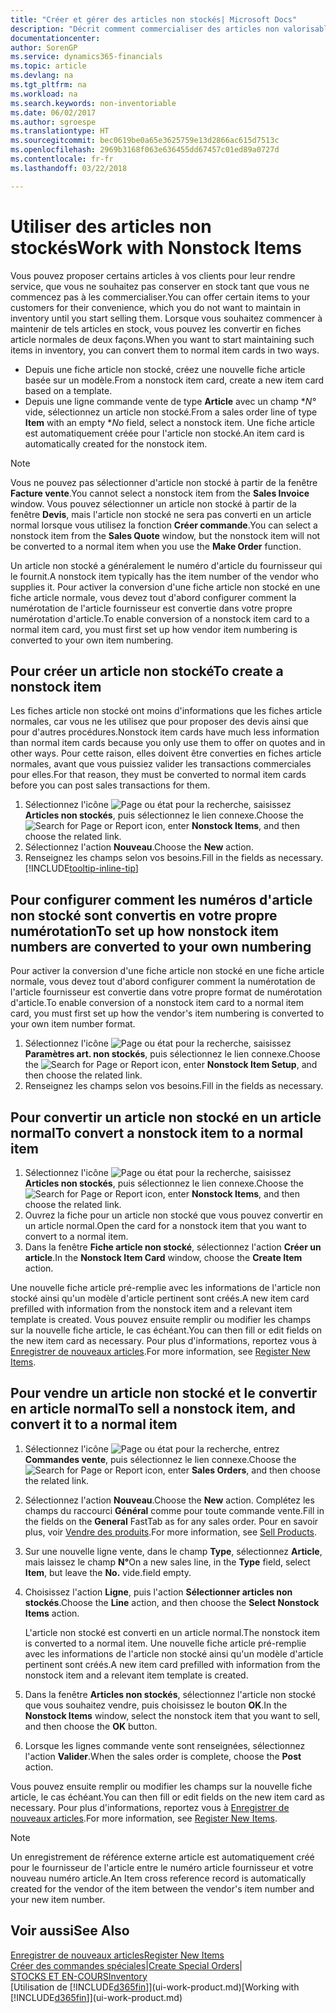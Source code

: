 ```yaml
---
title: "Créer et gérer des articles non stockés| Microsoft Docs"
description: "Décrit comment commercialiser des articles non valorisable ou des articles qui ne sont pas mis à jour dans votre stock."
documentationcenter: 
author: SorenGP
ms.service: dynamics365-financials
ms.topic: article
ms.devlang: na
ms.tgt_pltfrm: na
ms.workload: na
ms.search.keywords: non-inventoriable
ms.date: 06/02/2017
ms.author: sgroespe
ms.translationtype: HT
ms.sourcegitcommit: bec0619be0a65e3625759e13d2866ac615d7513c
ms.openlocfilehash: 2969b3168f063e636455dd67457c01ed89a0727d
ms.contentlocale: fr-fr
ms.lasthandoff: 03/22/2018

---
```

# <a name="work-with-nonstock-items"></a><span data-ttu-id="e1991-103">Utiliser des articles non stockés</span><span class="sxs-lookup"><span data-stu-id="e1991-103">Work with Nonstock Items</span></span>
<span data-ttu-id="e1991-104">Vous pouvez proposer certains articles à vos clients pour leur rendre service, que vous ne souhaitez pas conserver en stock tant que vous ne commencez pas à les commercialiser.</span><span class="sxs-lookup"><span data-stu-id="e1991-104">You can offer certain items to your customers for their convenience, which you do not want to maintain in inventory until you start selling them.</span></span> <span data-ttu-id="e1991-105">Lorsque vous souhaitez commencer à maintenir de tels articles en stock, vous pouvez les convertir en fiches article normales de deux façons.</span><span class="sxs-lookup"><span data-stu-id="e1991-105">When you want to start maintaining such items in inventory, you can convert them to normal item cards in two ways.</span></span>

* <span data-ttu-id="e1991-106">Depuis une fiche article non stocké, créez une nouvelle fiche article basée sur un modèle.</span><span class="sxs-lookup"><span data-stu-id="e1991-106">From a nonstock item card, create a new item card based on a template.</span></span>
* <span data-ttu-id="e1991-107">Depuis une ligne commande vente de type **Article** avec un champ \**N°* vide, sélectionnez un article non stocké.</span><span class="sxs-lookup"><span data-stu-id="e1991-107">From a sales order line of type **Item** with an empty \**No* field, select a nonstock item.</span></span> <span data-ttu-id="e1991-108">Une fiche article est automatiquement créée pour l'article non stocké.</span><span class="sxs-lookup"><span data-stu-id="e1991-108">An item card is automatically created for the nonstock item.</span></span>

> [!NOTE]  
>   <span data-ttu-id="e1991-109">Vous ne pouvez pas sélectionner d'article non stocké à partir de la fenêtre **Facture vente**.</span><span class="sxs-lookup"><span data-stu-id="e1991-109">You cannot select a nonstock item from the **Sales Invoice** window.</span></span> <span data-ttu-id="e1991-110">Vous pouvez sélectionner un article non stocké à partir de la fenêtre **Devis**, mais l'article non stocké ne sera pas converti en un article normal lorsque vous utilisez la fonction **Créer commande**.</span><span class="sxs-lookup"><span data-stu-id="e1991-110">You can select a nonstock item from the **Sales Quote** window, but the nonstock item will not be converted to a normal item when you use the **Make Order** function.</span></span>

<span data-ttu-id="e1991-111">Un article non stocké a généralement le numéro d'article du fournisseur qui le fournit.</span><span class="sxs-lookup"><span data-stu-id="e1991-111">A nonstock item typically has the item number of the vendor who supplies it.</span></span> <span data-ttu-id="e1991-112">Pour activer la conversion d'une fiche article non stocké en une fiche article normale, vous devez tout d'abord configurer comment la numérotation de l'article fournisseur est convertie dans votre propre numérotation d'article.</span><span class="sxs-lookup"><span data-stu-id="e1991-112">To enable conversion of a nonstock item card to a normal item card, you must first set up how vendor item numbering is converted to your own item numbering.</span></span>   

## <a name="to-create-a-nonstock-item"></a><span data-ttu-id="e1991-113">Pour créer un article non stocké</span><span class="sxs-lookup"><span data-stu-id="e1991-113">To create a nonstock item</span></span>
<span data-ttu-id="e1991-114">Les fiches article non stocké ont moins d'informations que les fiches article normales, car vous ne les utilisez que pour proposer des devis ainsi que pour d'autres procédures.</span><span class="sxs-lookup"><span data-stu-id="e1991-114">Nonstock item cards have much less information than normal item cards because you only use them to offer on quotes and in other ways.</span></span> <span data-ttu-id="e1991-115">Pour cette raison, elles doivent être converties en fiches article normales, avant que vous puissiez valider les transactions commerciales pour elles.</span><span class="sxs-lookup"><span data-stu-id="e1991-115">For that reason, they must be converted to normal item cards before you can post sales transactions for them.</span></span>

1. <span data-ttu-id="e1991-116">Sélectionnez l'icône ![Page ou état pour la recherche](media/ui-search/search_small.png "Page ou état pour la recherche"), saisissez **Articles non stockés**, puis sélectionnez le lien connexe.</span><span class="sxs-lookup"><span data-stu-id="e1991-116">Choose the ![Search for Page or Report](media/ui-search/search_small.png "Search for Page or Report icon") icon, enter **Nonstock Items**, and then choose the related link.</span></span>
2. <span data-ttu-id="e1991-117">Sélectionnez l'action **Nouveau**.</span><span class="sxs-lookup"><span data-stu-id="e1991-117">Choose the **New** action.</span></span>
3. <span data-ttu-id="e1991-118">Renseignez les champs selon vos besoins.</span><span class="sxs-lookup"><span data-stu-id="e1991-118">Fill in the fields as necessary.</span></span> [!INCLUDE[tooltip-inline-tip](includes/tooltip-inline-tip_md.md)]

## <a name="to-set-up-how-nonstock-item-numbers-are-converted-to-your-own-numbering"></a><span data-ttu-id="e1991-119">Pour configurer comment les numéros d'article non stocké sont convertis en votre propre numérotation</span><span class="sxs-lookup"><span data-stu-id="e1991-119">To set up how nonstock item numbers are converted to your own numbering</span></span>
<span data-ttu-id="e1991-120">Pour activer la conversion d'une fiche article non stocké en une fiche article normale, vous devez tout d'abord configurer comment la numérotation de l'article fournisseur est convertie dans votre propre format de numérotation d'article.</span><span class="sxs-lookup"><span data-stu-id="e1991-120">To enable conversion of a nonstock item card to a normal item card, you must first set up how the vendor's item numbering is converted to your own item number format.</span></span>

1. <span data-ttu-id="e1991-121">Sélectionnez l'icône ![Page ou état pour la recherche](media/ui-search/search_small.png "Page ou état pour la recherche"), saisissez **Paramètres art. non stockés**, puis sélectionnez le lien connexe.</span><span class="sxs-lookup"><span data-stu-id="e1991-121">Choose the ![Search for Page or Report](media/ui-search/search_small.png "Search for Page or Report icon") icon, enter **Nonstock Item Setup**, and then choose the related link.</span></span>
2. <span data-ttu-id="e1991-122">Renseignez les champs selon vos besoins.</span><span class="sxs-lookup"><span data-stu-id="e1991-122">Fill in the fields as necessary.</span></span>

## <a name="to-convert-a-nonstock-item-to-a-normal-item"></a><span data-ttu-id="e1991-123">Pour convertir un article non stocké en un article normal</span><span class="sxs-lookup"><span data-stu-id="e1991-123">To convert a nonstock item to a normal item</span></span>
1. <span data-ttu-id="e1991-124">Sélectionnez l'icône ![Page ou état pour la recherche](media/ui-search/search_small.png "Page ou état pour la recherche"), saisissez **Articles non stockés**, puis sélectionnez le lien connexe.</span><span class="sxs-lookup"><span data-stu-id="e1991-124">Choose the ![Search for Page or Report](media/ui-search/search_small.png "Search for Page or Report icon") icon, enter **Nonstock Items**, and then choose the related link.</span></span>
2. <span data-ttu-id="e1991-125">Ouvrez la fiche pour un article non stocké que vous pouvez convertir en un article normal.</span><span class="sxs-lookup"><span data-stu-id="e1991-125">Open the card for a nonstock item that you want to convert to a normal item.</span></span>
3. <span data-ttu-id="e1991-126">Dans la fenêtre **Fiche article non stocké**, sélectionnez l'action **Créer un article**.</span><span class="sxs-lookup"><span data-stu-id="e1991-126">In the **Nonstock Item Card** window, choose the **Create Item** action.</span></span>

<span data-ttu-id="e1991-127">Une nouvelle fiche article pré-remplie avec les informations de l'article non stocké ainsi qu'un modèle d'article pertinent sont créés.</span><span class="sxs-lookup"><span data-stu-id="e1991-127">A new item card prefilled with information from the nonstock item and a relevant item template is created.</span></span> <span data-ttu-id="e1991-128">Vous pouvez ensuite remplir ou modifier les champs sur la nouvelle fiche article, le cas échéant.</span><span class="sxs-lookup"><span data-stu-id="e1991-128">You can then fill or edit fields on the new item card as necessary.</span></span> <span data-ttu-id="e1991-129">Pour plus d'informations, reportez vous à [Enregistrer de nouveaux articles](inventory-how-register-new-items.md).</span><span class="sxs-lookup"><span data-stu-id="e1991-129">For more information, see [Register New Items](inventory-how-register-new-items.md).</span></span>

## <a name="to-sell-a-nonstock-item-and-convert-it-to-a-normal-item"></a><span data-ttu-id="e1991-130">Pour vendre un article non stocké et le convertir en article normal</span><span class="sxs-lookup"><span data-stu-id="e1991-130">To sell a nonstock item, and convert it to a normal item</span></span>
1. <span data-ttu-id="e1991-131">Sélectionnez l'icône ![Page ou état pour la recherche](media/ui-search/search_small.png "Page ou état pour la recherche"), entrez **Commandes vente**, puis sélectionnez le lien connexe.</span><span class="sxs-lookup"><span data-stu-id="e1991-131">Choose the ![Search for Page or Report](media/ui-search/search_small.png "Search for Page or Report icon") icon, enter **Sales Orders**, and then choose the related link.</span></span>
2. <span data-ttu-id="e1991-132">Sélectionnez l'action **Nouveau**.</span><span class="sxs-lookup"><span data-stu-id="e1991-132">Choose the **New** action.</span></span> <span data-ttu-id="e1991-133">Complétez les champs du raccourci **Général** comme pour toute commande vente.</span><span class="sxs-lookup"><span data-stu-id="e1991-133">Fill in the fields on the **General** FastTab as for any sales order.</span></span> <span data-ttu-id="e1991-134">Pour en savoir plus, voir [Vendre des produits](sales-how-sell-products.md).</span><span class="sxs-lookup"><span data-stu-id="e1991-134">For more information, see [Sell Products](sales-how-sell-products.md).</span></span>
3. <span data-ttu-id="e1991-135">Sur une nouvelle ligne vente, dans le champ **Type**, sélectionnez **Article**, mais laissez le champ **N°**</span><span class="sxs-lookup"><span data-stu-id="e1991-135">On a new sales line, in the **Type** field, select **Item**, but leave the **No.**</span></span> <span data-ttu-id="e1991-136">vide.</span><span class="sxs-lookup"><span data-stu-id="e1991-136">field empty.</span></span>
4. <span data-ttu-id="e1991-137">Choisissez l'action **Ligne**, puis l'action **Sélectionner articles non stockés**.</span><span class="sxs-lookup"><span data-stu-id="e1991-137">Choose the **Line** action, and then choose the **Select Nonstock Items** action.</span></span>

    <span data-ttu-id="e1991-138">L'article non stocké est converti en un article normal.</span><span class="sxs-lookup"><span data-stu-id="e1991-138">The nonstock item is converted to a normal item.</span></span> <span data-ttu-id="e1991-139">Une nouvelle fiche article pré-remplie avec les informations de l'article non stocké ainsi qu'un modèle d'article pertinent sont créés.</span><span class="sxs-lookup"><span data-stu-id="e1991-139">A new item card prefilled with information from the nonstock item and a relevant item template is created.</span></span>
5. <span data-ttu-id="e1991-140">Dans la fenêtre **Articles non stockés**, sélectionnez l'article non stocké que vous souhaitez vendre, puis choisissez le bouton **OK**.</span><span class="sxs-lookup"><span data-stu-id="e1991-140">In the **Nonstock Items** window, select the nonstock item that you want to sell, and then choose the **OK** button.</span></span>
6. <span data-ttu-id="e1991-141">Lorsque les lignes commande vente sont renseignées, sélectionnez l'action **Valider**.</span><span class="sxs-lookup"><span data-stu-id="e1991-141">When the sales order is complete, choose the **Post** action.</span></span>

<span data-ttu-id="e1991-142">Vous pouvez ensuite remplir ou modifier les champs sur la nouvelle fiche article, le cas échéant.</span><span class="sxs-lookup"><span data-stu-id="e1991-142">You can then fill or edit fields on the new item card as necessary.</span></span> <span data-ttu-id="e1991-143">Pour plus d'informations, reportez vous à [Enregistrer de nouveaux articles](inventory-how-register-new-items.md).</span><span class="sxs-lookup"><span data-stu-id="e1991-143">For more information, see [Register New Items](inventory-how-register-new-items.md).</span></span>

> [!NOTE]  
>   <span data-ttu-id="e1991-144">Un enregistrement de référence externe article est automatiquement créé pour le fournisseur de l'article entre le numéro article fournisseur et votre nouveau numéro article.</span><span class="sxs-lookup"><span data-stu-id="e1991-144">An Item cross reference record is automatically created for the vendor of the item between the vendor's item number and your new item number.</span></span>

## <a name="see-also"></a><span data-ttu-id="e1991-145">Voir aussi</span><span class="sxs-lookup"><span data-stu-id="e1991-145">See Also</span></span>
[<span data-ttu-id="e1991-146">Enregistrer de nouveaux articles</span><span class="sxs-lookup"><span data-stu-id="e1991-146">Register New Items</span></span>](inventory-how-register-new-items.md)  
<span data-ttu-id="e1991-147">[Créer des commandes spéciales](sales-how-to-create-special-orders.md)|</span><span class="sxs-lookup"><span data-stu-id="e1991-147">[Create Special Orders](sales-how-to-create-special-orders.md)|</span></span>  
[<span data-ttu-id="e1991-148">STOCKS ET EN-COURS</span><span class="sxs-lookup"><span data-stu-id="e1991-148">Inventory</span></span>](inventory-manage-inventory.md)  
<span data-ttu-id="e1991-149">[Utilisation de [!INCLUDE[d365fin](includes/d365fin_md.md)]](ui-work-product.md)</span><span class="sxs-lookup"><span data-stu-id="e1991-149">[Working with [!INCLUDE[d365fin](includes/d365fin_md.md)]](ui-work-product.md)</span></span>

